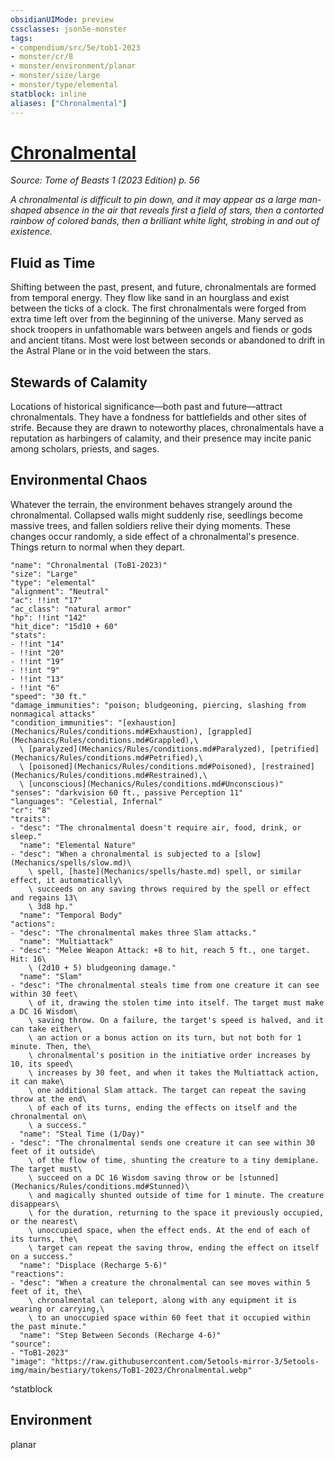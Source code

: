 ```yaml
---
obsidianUIMode: preview
cssclasses: json5e-monster
tags:
- compendium/src/5e/tob1-2023
- monster/cr/8
- monster/environment/planar
- monster/size/large
- monster/type/elemental
statblock: inline
aliases: ["Chronalmental"]
---
```

# [Chronalmental](Mechanics\bestiary\elemental/chronalmental-tob1-2023.md)
*Source: Tome of Beasts 1 (2023 Edition) p. 56*  

*A chronalmental is difficult to pin down, and it may appear as a large man-shaped absence in the air that reveals first a field of stars, then a contorted rainbow of colored bands, then a brilliant white light, strobing in and out of existence.*

## Fluid as Time

Shifting between the past, present, and future, chronalmentals are formed from temporal energy. They flow like sand in an hourglass and exist between the ticks of a clock. The first chronalmentals were forged from extra time left over from the beginning of the universe. Many served as shock troopers in unfathomable wars between angels and fiends or gods and ancient titans. Most were lost between seconds or abandoned to drift in the Astral Plane or in the void between the stars.

## Stewards of Calamity

Locations of historical significance—both past and future—attract chronalmentals. They have a fondness for battlefields and other sites of strife. Because they are drawn to noteworthy places, chronalmentals have a reputation as harbingers of calamity, and their presence may incite panic among scholars, priests, and sages.

## Environmental Chaos

Whatever the terrain, the environment behaves strangely around the chronalmental. Collapsed walls might suddenly rise, seedlings become massive trees, and fallen soldiers relive their dying moments. These changes occur randomly, a side effect of a chronalmental's presence. Things return to normal when they depart.

```statblock
"name": "Chronalmental (ToB1-2023)"
"size": "Large"
"type": "elemental"
"alignment": "Neutral"
"ac": !!int "17"
"ac_class": "natural armor"
"hp": !!int "142"
"hit_dice": "15d10 + 60"
"stats":
- !!int "14"
- !!int "20"
- !!int "19"
- !!int "9"
- !!int "13"
- !!int "6"
"speed": "30 ft."
"damage_immunities": "poison; bludgeoning, piercing, slashing from nonmagical attacks"
"condition_immunities": "[exhaustion](Mechanics/Rules/conditions.md#Exhaustion), [grappled](Mechanics/Rules/conditions.md#Grappled),\
  \ [paralyzed](Mechanics/Rules/conditions.md#Paralyzed), [petrified](Mechanics/Rules/conditions.md#Petrified),\
  \ [poisoned](Mechanics/Rules/conditions.md#Poisoned), [restrained](Mechanics/Rules/conditions.md#Restrained),\
  \ [unconscious](Mechanics/Rules/conditions.md#Unconscious)"
"senses": "darkvision 60 ft., passive Perception 11"
"languages": "Celestial, Infernal"
"cr": "8"
"traits":
- "desc": "The chronalmental doesn't require air, food, drink, or sleep."
  "name": "Elemental Nature"
- "desc": "When a chronalmental is subjected to a [slow](Mechanics/spells/slow.md)\
    \ spell, [haste](Mechanics/spells/haste.md) spell, or similar effect, it automatically\
    \ succeeds on any saving throws required by the spell or effect and regains 13\
    \ 3d8 hp."
  "name": "Temporal Body"
"actions":
- "desc": "The chronalmental makes three Slam attacks."
  "name": "Multiattack"
- "desc": "Melee Weapon Attack: +8 to hit, reach 5 ft., one target. Hit: 16\
    \ (2d10 + 5) bludgeoning damage."
  "name": "Slam"
- "desc": "The chronalmental steals time from one creature it can see within 30 feet\
    \ of it, drawing the stolen time into itself. The target must make a DC 16 Wisdom\
    \ saving throw. On a failure, the target's speed is halved, and it can take either\
    \ an action or a bonus action on its turn, but not both for 1 minute. Then, the\
    \ chronalmental's position in the initiative order increases by 10, its speed\
    \ increases by 30 feet, and when it takes the Multiattack action, it can make\
    \ one additional Slam attack. The target can repeat the saving throw at the end\
    \ of each of its turns, ending the effects on itself and the chronalmental on\
    \ a success."
  "name": "Steal Time (1/Day)"
- "desc": "The chronalmental sends one creature it can see within 30 feet of it outside\
    \ of the flow of time, shunting the creature to a tiny demiplane. The target must\
    \ succeed on a DC 16 Wisdom saving throw or be [stunned](Mechanics/Rules/conditions.md#Stunned)\
    \ and magically shunted outside of time for 1 minute. The creature disappears\
    \ for the duration, returning to the space it previously occupied, or the nearest\
    \ unoccupied space, when the effect ends. At the end of each of its turns, the\
    \ target can repeat the saving throw, ending the effect on itself on a success."
  "name": "Displace (Recharge 5-6)"
"reactions":
- "desc": "When a creature the chronalmental can see moves within 5 feet of it, the\
    \ chronalmental can teleport, along with any equipment it is wearing or carrying,\
    \ to an unoccupied space within 60 feet that it occupied within the past minute."
  "name": "Step Between Seconds (Recharge 4-6)"
"source":
- "ToB1-2023"
"image": "https://raw.githubusercontent.com/5etools-mirror-3/5etools-img/main/bestiary/tokens/ToB1-2023/Chronalmental.webp"
```
^statblock

## Environment

planar